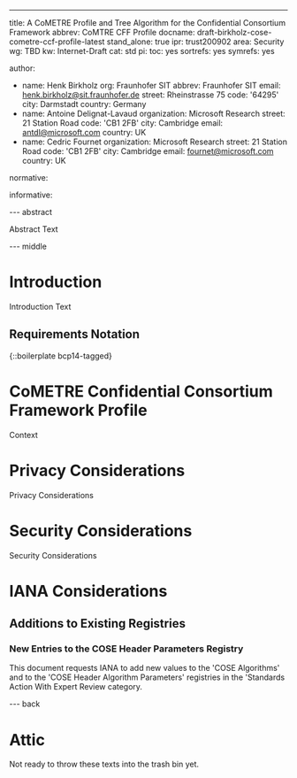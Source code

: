 ---
title: A CoMETRE Profile and Tree Algorithm for the Confidential Consortium Framework
abbrev: CoMTRE CFF Profile
docname: draft-birkholz-cose-cometre-ccf-profile-latest
stand_alone: true
ipr: trust200902
area: Security
wg: TBD
kw: Internet-Draft
cat: std
pi:
  toc: yes
  sortrefs: yes
  symrefs: yes

author:
- name: Henk Birkholz
  org: Fraunhofer SIT
  abbrev: Fraunhofer SIT
  email: henk.birkholz@sit.fraunhofer.de
  street: Rheinstrasse 75
  code: '64295'
  city: Darmstadt
  country: Germany
- name: Antoine Delignat-Lavaud
  organization: Microsoft Research
  street: 21 Station Road
  code: 'CB1 2FB'
  city: Cambridge
  email: antdl@microsoft.com
  country: UK
- name: Cedric Fournet
  organization: Microsoft Research
  street: 21 Station Road
  code: 'CB1 2FB'
  city: Cambridge
  email: fournet@microsoft.com
  country: UK

normative:

informative:

--- abstract

Abstract Text

--- middle

# Introduction

Introduction Text

## Requirements Notation

{::boilerplate bcp14-tagged}

# CoMETRE Confidential Consortium Framework Profile

Context

# Privacy Considerations

Privacy Considerations

# Security Considerations

Security Considerations

# IANA Considerations

## Additions to Existing Registries

### New Entries to the COSE Header Parameters Registry

This document requests IANA to add new values to the 'COSE
Algorithms' and to the 'COSE Header Algorithm Parameters' registries
in the 'Standards Action With Expert Review category.

--- back

# Attic

Not ready to throw these texts into the trash bin yet.

